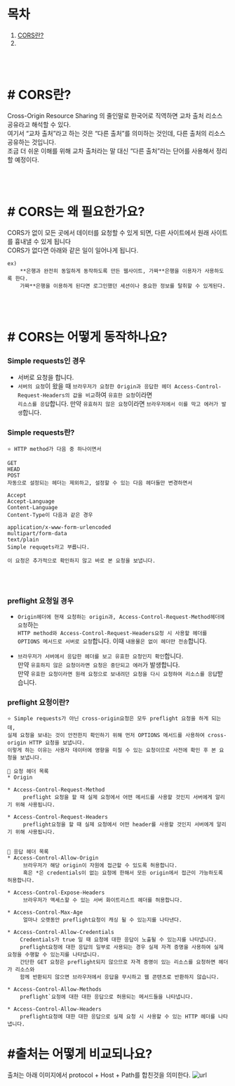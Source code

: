 # 목차
1) [CORS란?](CORS-란?)
2) []()



<br>
<br>

# # CORS란?
Cross-Origin Resource Sharing 의 줄인말로 한국어로 직역하면 교차 출처 리소스 공유라고 해석할 수 있다.  
여기서 “교차 출처”라고 하는 것은 “다른 출처”를 의미하는 것인데, 다른 출처의 리소스 공유하는 것입니다.  
조금 더 쉬운 이해를 위해 교차 출처라는 말 대신 “다른 출처”라는 단어를 사용해서 정리 할 예정이다.  


<br>
<br>


# # CORS는 왜 필요한가요?
CORS가 없이 모든 곳에서 데이터를 요청할 수 있게 되면, 다른 사이트에서 원래 사이트를 흉내낼 수 있게 됩니다  
CORS가 없다면 아래와 같은 일이 일어나게 됩니다.  
```
ex) 
    **은행과 완전히 동일하게 동작하도록 만든 웹사이트, 가짜**은행을 이용자가 사용하도록 한다.
    가짜**은행을 이용하게 된다면 로그인했던 세션이나 중요한 정보를 탈취할 수 있게된다.
```


<br>
<br>

# # CORS는 어떻게 동작하나요?

### Simple requests인 경우
- 서버로 요청을 합니다.
- `서버의 요청`이 왔을 때 `브라우저가 요청한 Origin과 응답한 헤더 Access-Control-Request-Headers의 값을 비교`하여 `유효한 요청`이라면  
`리소스를 응답`합니다. 만약 `유효하지 않은 요청`이라면 `브라우저에서 이를 막고 에러가 발생`합니다.

### Simple requests란?
```
⭐️ HTTP method가 다음 중 하나이면서

GET
HEAD
POST
자동으로 설정되는 헤더는 제외하고, 설정할 수 있는 다음 헤더들만 변경하면서

Accept
Accept-Language
Content-Language
Content-Type이 다음과 같은 경우

application/x-www-form-urlencoded
multipart/form-data
text/plain
Simple requqets라고 부릅니다. 

이 요청은 추가적으로 확인하지 않고 바로 본 요청을 보냅니다.
```


<br>
<br>

### preflight 요청일 경우  

- `Origin헤더에 현재 요청하는 origin과, Access-Control-Request-Method헤더에 요청`하는  
`HTTP method와 Access-Control-Request-Headers요청 시 사용할 헤더를 OPTIONS 메서드로 서버로 요청`합니다. 
이때 `내용물은 없이 헤더만 전송`합니다.  

- `브라우저가 서버에서 응답한 헤더를 보고 유효한 요청인지 확인`합니다.  
만약 `유효하지 않은 요청이라면 요청은 중단되고 에러`가 발생합니다.   
만약 `유효한 요청이라면 원래 요청으로 보내려던 요청을 다시 요청하여 리소스를 응답`받습니다.  

### preflight 요청이란?
```
⭐️ Simple requests가 아닌 cross-origin요청은 모두 preflight 요청을 하게 되는데,
실제 요청을 보내는 것이 안전한지 확인하기 위해 먼저 OPTIONS 메서드를 사용하여 cross-origin HTTP 요청을 보냅니다. 
이렇게 하는 이유는 사용자 데이터에 영향을 미칠 수 있는 요청이므로 사전에 확인 후 본 요청을 보냅니다.

📍 요청 헤더 목록
* Origin

* Access-Control-Request-Method
     preflight 요청을 할 때 실제 요청에서 어떤 메서드를 사용할 것인지 서버에게 알리기 위해 사용됩니다.
     
* Access-Control-Request-Headers
     preflight요청을 할 때 실제 요청에서 어떤 header를 사용할 것인지 서버에게 알리기 위해 사용됩니다.
     
     
📍 응답 헤더 목록
* Access-Control-Allow-Origin
     브라우저가 해당 origin이 자원에 접근할 수 있도록 허용합니다. 
     혹은 *은 credentials이 없는 요청에 한해서 모든 origin에서 접근이 가능하도록 허용합니다.
     
* Access-Control-Expose-Headers
     브라우저가 액세스할 수 있는 서버 화이트리스트 헤더를 허용합니다.
     
* Access-Control-Max-Age
     얼마나 오랫동안 preflight요청이 캐싱 될 수 있는지를 나타낸다.
     
* Access-Control-Allow-Credentials
    Credentials가 true 일 때 요청에 대한 응답이 노출될 수 있는지를 나타냅니다.
    preflight요청에 대한 응답의 일부로 사용되는 경우 실제 자격 증명을 사용하여 실제 요청을 수행할 수 있는지를 나타냅니다.
    간단한 GET 요청은 preflight되지 않으므로 자격 증명이 있는 리소스를 요청하면 헤더가 리소스와 
    함께 반환되지 않으면 브라우저에서 응답을 무시하고 웹 콘텐츠로 반환하지 않습니다.
    
* Access-Control-Allow-Methods
    preflight`요청에 대한 대한 응답으로 허용되는 메서드들을 나타냅니다.
    
* Access-Control-Allow-Headers
    preflight요청에 대한 대한 응답으로 실제 요청 시 사용할 수 있는 HTTP 헤더를 나타냅니다.
```

# #출처는 어떻게 비교되나요?  
출처는 아래 이미지에서 protocol + Host + Path를 합친것을 의미한다. 
![url](https://user-images.githubusercontent.com/81284265/173223279-a9306616-1bbe-4d55-b775-ae16a1f486a3.png)






